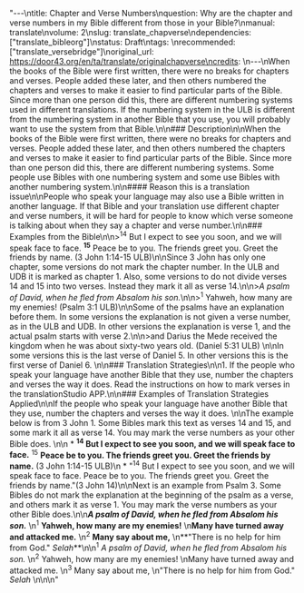 "---\ntitle: Chapter and Verse Numbers\nquestion: Why are the chapter and verse numbers in my Bible different from those in your Bible?\nmanual: translate\nvolume: 2\nslug: translate_chapverse\ndependencies:  [\"translate_bibleorg\"]\nstatus: Draft\ntags: \nrecommended: [\"translate_versebridge\"]\noriginal_url: https://door43.org/en/ta/translate/originalchapverse\ncredits: \n---\nWhen the books of the Bible were first written, there were no breaks for chapters and verses. People added these later, and then others numbered the chapters and verses to make it easier to find particular parts of the Bible. Since more than one person did this, there are different numbering systems used in different translations. If the numbering system in the ULB is different from the numbering system in another Bible that you use, you will probably want to use the system from that Bible.\n\n### Description\n\nWhen the books of the Bible were first written, there were no breaks for chapters and verses. People added these later, and then others numbered the chapters and verses to make it easier to find particular parts of the Bible. Since more than one person did this, there are different numbering systems. Some people use Bibles with one numbering system and some use Bibles with another numbering system.\n\n#### Reason this is a translation issue\n\nPeople who speak your language may also use a Bible written in another language. If that Bible and your translation use different chapter and verse numbers, it will be hard for people to know which verse someone is talking about when they say a chapter and verse number.\n\n### Examples from the Bible\n\n><sup>14</sup> But I expect to see you soon, and we will speak face to face. <sup>**15**</sup> Peace be to you. The friends greet you. Greet the friends by name. (3 John 1:14-15 ULB)\n\nSince 3 John has only one chapter, some versions do not mark the chapter number. In the ULB and UDB it is marked as chapter 1. Also, some versions to do not divide verses 14 and 15 into two verses. Instead they mark it all as verse 14.\n\n>*A psalm of David, when he fled from Absalom his son.*\n\n><sup>1</sup> Yahweh, how many are my enemies! (Psalm 3:1 ULB)\n\nSome of the psalms have an explanation before them. In some versions the explanation is not given a verse number, as in the ULB and UDB. In other versions the explanation is verse 1, and the actual psalm starts with verse 2.\n\n>and Darius the Mede received the kingdom when he was about sixty-two years old. (Daniel 5:31 ULB) \n\nIn some versions this is the last verse of Daniel 5. In other versions this is the first verse of Daniel 6. \n\n### Translation Strategies\n\n1. If the people who speak your language have another Bible that they use, number the chapters and verses the way it does. Read the instructions on how to mark verses in the translationStudio APP.\n\n### Examples of Translation Strategies Applied\n\nIf the people who speak your language have another Bible that they use, number the chapters and verses the way it does. \n\nThe example below is from 3 John 1. Some Bibles mark this text as verses 14 and 15, and some mark it all as verse 14.  You may mark the verse numbers as your other Bible does. \n\n  * **<sup>14</sup> But I expect to see you soon, and we will speak face to face.** <sup>15</sup> **Peace be to you. The friends greet you. Greet the friends by name.** (3 John 1:14-15 ULB)\n    * \"<sup>14</sup> But I expect to see you soon, and we will speak face to face. Peace be to you. The friends greet you. Greet the friends by name.\"(3 John 14)\n\nNext is an example from Psalm 3. Some Bibles do not mark the explanation at the beginning of the psalm as a verse, and others mark it as verse 1. You may mark the verse numbers as your other Bible does.\n\n***A psalm of David, when he fled from Absalom his son.***  \n<sup>1</sup> **Yahweh, how many are my enemies!**  \n**Many have turned away and attacked me.**  \n<sup>2</sup> **Many say about me,**  \n**\"There is no help for him from God.\" *Selah***\n\n<sup>1</sup> *A psalm of David, when he fled from Absalom his son.*   \n<sup>2</sup> Yahweh, how many are my enemies!  \nMany have turned away and attacked me.  \n<sup>3</sup> Many say about me,  \n\"There is no help for him from God.\" *Selah*  \n\n\n"
